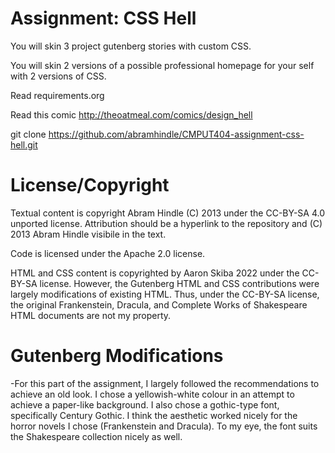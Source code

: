 Assignment: CSS Hell
====================

You will skin 3 project gutenberg stories with custom CSS.

You will skin 2 versions of a possible professional homepage for your
self with 2 versions of CSS.

Read requirements.org

Read this comic http://theoatmeal.com/comics/design_hell

git clone https://github.com/abramhindle/CMPUT404-assignment-css-hell.git

License/Copyright
=================

Textual content is copyright Abram Hindle (C) 2013 under the CC-BY-SA
4.0 unported license. Attribution should be a hyperlink to the
repository and (C) 2013 Abram Hindle visibile in the text.

Code is licensed under the Apache 2.0 license.

HTML and CSS content is copyrighted by Aaron Skiba 2022 under the CC-BY-SA license. However, the Gutenberg HTML and CSS contributions were largely modifications of existing HTML. Thus, under the CC-BY-SA license, the original Frankenstein, Dracula, and Complete Works of Shakespeare HTML documents are not my property.


Gutenberg Modifications
=======================

-For this part of the assignment, I largely followed the recommendations to achieve an old look. I chose a yellowish-white colour in an attempt to achieve a paper-like background. I also chose a gothic-type font, specifically Century Gothic. I think the aesthetic worked nicely for the horror novels I chose (Frankenstein and Dracula). To my eye, the font suits the Shakespeare collection nicely as well.
